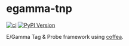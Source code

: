 # egamma-tnp

[![ci](https://github.com/ikrommyd/egamma-tnp/actions/workflows/ci.yml/badge.svg)](https://github.com/ikrommyd/egamma-tnp/actions?query=workflow%3ACI%2FCD+event%3Aschedule+branch%3Amaster)
[![PyPI Version](https://badge.fury.io/py/egamma-tnp.svg)](https://badge.fury.io/py/egamma-tnp)

E/Gamma Tag & Probe framework using [coffea](https://github.com/CoffeaTeam/coffea).
